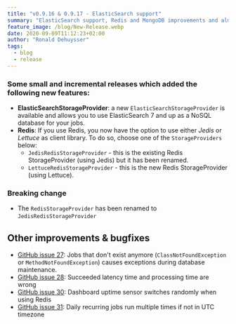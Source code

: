 ```yaml
---
title: "v0.9.16 & 0.9.17 - ElasticSearch support"
summary: "ElasticSearch support, Redis and MongoDB improvements and almost at 1.0"
feature_image: /blog/New-Release.webp
date: 2020-09-09T11:12:23+02:00
author: "Ronald Dehuysser"
tags:
  - blog
  - release
---
```

### Some small and incremental releases which added the following new features:

- __ElasticSearchStorageProvider__: a new `ElasticSearchStorageProvider` is available and allows you to use ElasticSearch 7 and up as a NoSQL database for your jobs.
- __Redis__: If you use Redis, you now have the option to use either _Jedis_ or _Lettuce_ as client library. To do so, choose one of the `StorageProviders` below:
  - `JedisRedisStorageProvider` - this is the existing Redis StorageProvider (using Jedis) but it has been renamed.
  - `LettuceRedisStorageProvider` - this is the new Redis StorageProvider (using Lettuce).

### Breaking change
- The `RedisStorageProvider` has been renamed to `JedisRedisStorageProvider`


## Other improvements & bugfixes
- [GitHub issue 27](https://github.com/jobrunr/jobrunr/issues/27): Jobs that don't exist anymore (`ClassNotFoundException` or `MethodNotFoundException`) causes exceptions during database maintenance.
- [GitHub issue 28](https://github.com/jobrunr/jobrunr/issues/28): Succeeded latency time and processing time are wrong
- [GitHub issue 30](https://github.com/jobrunr/jobrunr/issues/30): Dashboard uptime sensor switches randomly when using Redis
- [GitHub issue 31](https://github.com/jobrunr/jobrunr/issues/31): Daily recurring jobs run multiple times if not in UTC timezone
